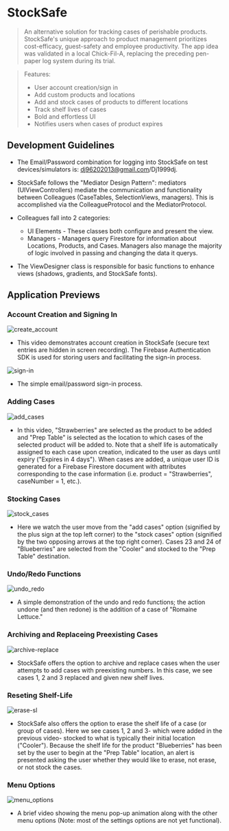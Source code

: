 # StockSafe
> An alternative solution for tracking cases of perishable products. StockSafe's unique approach to product management prioritizes cost-efficacy, guest-safety and employee productivity. The app idea was validated in a local Chick-Fil-A, replacing the preceding pen-paper log system during its trial. 

> Features: 
> * User account creation/sign in
> * Add custom products and locations 
> * Add and stock cases of products to different locations
> * Track shelf lives of cases 
> * Bold and effortless UI 
> * Notifies users when cases of product expires

## Development Guidelines
* The Email/Password combination for logging into StockSafe on test devices/simulators is: dj96202013@gmail.com/Dj1999dj.
* StockSafe follows the "Mediator Design Pattern": mediators (UIViewControllers) mediate the communication and functionality between Colleagues (CaseTables, SelectionViews, managers). This is accomplished via the ColleagueProtocol and the MediatorProtocol.
* Colleagues fall into 2 categories:
  * UI Elements - These classes both configure and present the view.
  * Managers - Managers query Firestore for information about Locations, Products, and Cases. Managers also manage the majority of logic involved in passing and changing the data it querys.

* The ViewDesigner class is responsible for basic functions to enhance views (shadows, gradients, and StockSafe fonts).

## Application Previews
 
### Account Creation and Signing In

![create_account](https://user-images.githubusercontent.com/54407429/165985156-29064b6e-d699-4657-8450-f10f6cb753e4.gif)
* This video demonstrates account creation in StockSafe (secure text entries are hidden in screen recording). The Firebase Authentication SDK is used for storing users and facilitating the sign-in process.

![sign-in](https://user-images.githubusercontent.com/54407429/165985202-10e89706-2632-4356-aee2-6ab40e60a245.gif)
* The simple email/password sign-in process.


### Adding Cases

![add_cases](https://user-images.githubusercontent.com/54407429/165985287-b463f40a-29e5-463c-a74f-e4031f5c9992.gif)
* In this video, "Strawberries" are selected as the product to be added and "Prep Table" is selected as the location to which cases of the selected product will be added to. Note that a shelf life is automatically assigned to each case upon creation, indicated to the user as days until expiry ("Expires in 4 days"). When cases are added, a unique user ID is generated for a  Firebase Firestore document with attributes corresponding to the case information (i.e. product = "Strawberries", caseNumber = 1, etc.).


### Stocking Cases

![stock_cases](https://user-images.githubusercontent.com/54407429/165985338-f2cda3a2-8d15-42fa-ab81-858c5d03fd7b.gif)
* Here we watch the user move from the "add cases" option (signified by the plus sign at the top left corner) to the "stock cases" option (signified by the two opposing arrows at the top right corner). Cases 23 and 24 of "Blueberries" are selected from the "Cooler" and stocked to the "Prep Table" destination.


### Undo/Redo Functions

![undo_redo](https://user-images.githubusercontent.com/54407429/165985419-8cc4563e-57e4-43cb-82b6-a0173289d392.gif)
* A simple demonstration of the undo and redo functions; the action undone (and then redone) is the addition of a case of "Romaine Lettuce."


### Archiving and Replaceing Preexisting Cases

![archive-replace](https://user-images.githubusercontent.com/54407429/165985506-1bacaf3d-e3ea-4dca-9a51-11a08356486b.gif)
* StockSafe offers the option to archive and replace cases when the user attempts to add cases with preexisting numbers. In this case, we see cases 1, 2 and 3 replaced and given new shelf lives.


### Reseting Shelf-Life

![erase-sl](https://user-images.githubusercontent.com/54407429/165985625-152ead4f-9e07-4bca-b7a9-83bc5623a655.gif)
* StockSafe also offers the option to erase the shelf life of a case (or group of cases). Here we see cases 1, 2 and 3- which were added in the previous video- stocked to what is typically their initial location ("Cooler"). Because the shelf life for the product "Blueberries" has been set by the user to begin at the "Prep Table" location, an alert is presented asking the user whether they would like to erase, not erase, or not stock the cases.


### Menu Options

![menu_options](https://user-images.githubusercontent.com/54407429/166000533-81d61d13-7ccd-43ae-8a4e-8b1bba55b31f.gif)
* A brief video showing the menu pop-up animation along with the other menu options (Note: most of the settings options are not yet functional).

